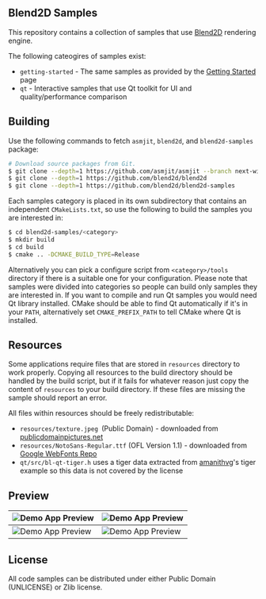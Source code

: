 Blend2D Samples
---------------

This repository contains a collection of samples that use [Blend2D](https://blend2d.com) rendering engine.

The following cateogires of samples exist:

  * `getting-started` - The same samples as provided by the [Getting Started](https://blend2d.com/getting-started.html) page
  * `qt` - Interactive samples that use Qt toolkit for UI and quality/performance comparison

Building
--------

Use the following commands to fetch `asmjit`, `blend2d`, and `blend2d-samples` package:

```bash
# Download source packages from Git.
$ git clone --depth=1 https://github.com/asmjit/asmjit --branch next-wip
$ git clone --depth=1 https://github.com/blend2d/blend2d
$ git clone --depth=1 https://github.com/blend2d/blend2d-samples
```

Each samples category is placed in its own subdirectory that contains an independent `CMakeLists.txt`, so use the following to build the samples you are interested in:

```bash
$ cd blend2d-samples/<category>
$ mkdir build
$ cd build
$ cmake .. -DCMAKE_BUILD_TYPE=Release
```

Alternatively you can pick a configure script from `<category>/tools` directory if there is a suitable one for your configuration. Please note that samples were divided into categories so people can build only samples they are interested in. If you want to compile and run Qt samples you would need Qt library installed. CMake should be able to find Qt automatically if it's in your `PATH`, alternatively set `CMAKE_PREFIX_PATH` to tell CMake where Qt is installed.

Resources
---------

Some applications require files that are stored in `resources` directory to work properly. Copying all resources to the build directory should be handled by the build script, but if it fails for whatever reason just copy the content of `resources` to your build directory. If these files are missing the sample should report an error.

All files within resources should be freely redistributable:

  - `resources/texture.jpeg `(Public Domain) - downloaded from [publicdomainpictures.net](https://www.publicdomainpictures.net/en/view-image.php?image=9670&picture=colorful-autumn-leaves)
  - `resources/NotoSans-Regular.ttf` (OFL Version 1.1) - downloaded from [Google WebFonts Repo](https://github.com/google/fonts/)
  - `qt/src/bl-qt-tiger.h` uses a tiger data extracted from [amanithvg](http://www.amanithvg.com/)'s tiger example so this data is not covered by the license

Preview
-------

![Demo App Preview](https://blend2d.com/resources/images/demo-app-1.png) | ![Demo App Preview](https://blend2d.com/resources/images/demo-app-3.png)
---- | ----
![Demo App Preview](https://blend2d.com/resources/images/demo-app-4.png) | ![Demo App Preview](https://blend2d.com/resources/images/demo-app-6.png)

License
-------

All code samples can be distributed under either Public Domain (UNLICENSE) or Zlib license.
